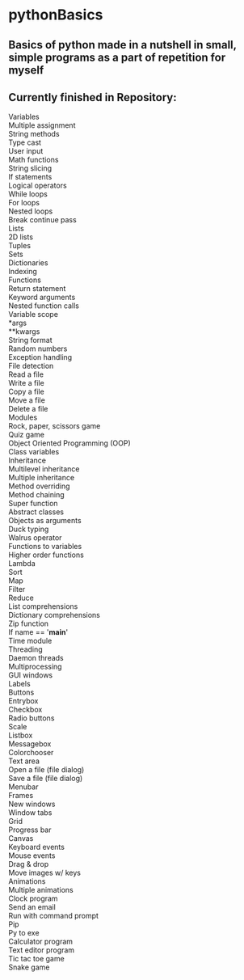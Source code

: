 # pythonBasics

## Basics of python made in a nutshell in small, simple programs as a part of repetition for myself

## Currently finished in Repository:<br>
Variables  <br>
Multiple assignment  <br>
String methods  <br>
Type cast  <br>
User input  <br>
Math functions  <br>
String slicing  <br>
If statements  <br>
Logical operators  <br>
While loops  <br>
For loops  <br>
Nested loops  <br>
Break continue pass  <br>
Lists  <br>
2D lists  <br>
Tuples  <br>
Sets  <br>
Dictionaries  <br>
Indexing  <br>
Functions  <br>
Return statement  <br>
Keyword arguments  <br>
Nested function calls  <br>
Variable scope  <br>
*args  <br>
**kwargs  <br>
String format  <br>
Random numbers  <br>
Exception handling  <br>
File detection  <br>
Read a file  <br>
Write a file  <br>
Copy a file  <br>
Move a file  <br>
Delete a file  <br>
Modules  <br>
Rock, paper, scissors game  <br>
Quiz game  <br>
Object Oriented Programming (OOP)  <br>
Class variables  <br>
Inheritance  <br>
Multilevel inheritance  <br>
Multiple inheritance  <br>
Method overriding  <br>
Method chaining  <br>
Super function  <br>
Abstract classes  <br>
Objects as arguments  <br>
Duck typing  <br>
Walrus operator  <br>
Functions to variables  <br>
Higher order functions  <br>
Lambda  <br>
Sort  <br>
Map  <br>
Filter  <br>
Reduce  <br>
List comprehensions  <br>
Dictionary comprehensions  <br>
Zip function  <br>
If name == '__main__'  <br>
Time module  <br>
Threading  <br>
Daemon threads  <br>
Multiprocessing  <br>
GUI windows  <br>
Labels  <br>
Buttons  <br>
Entrybox  <br>
Checkbox  <br>
Radio buttons  <br>
Scale  <br>
Listbox  <br>
Messagebox  <br>
Colorchooser  <br>
Text area  <br>
Open a file (file dialog)  <br>
Save a file (file dialog)  <br>
Menubar  <br>
Frames  <br>
New windows  <br>
Window tabs  <br>
Grid  <br>
Progress bar  <br>
Canvas  <br>
Keyboard events  <br>
Mouse events  <br>
Drag & drop  <br>
Move images w/ keys  <br>
Animations  <br>
Multiple animations  <br>
Clock program  <br>
Send an email  <br>
Run with command prompt  <br>
Pip  <br>
Py to exe  <br>
Calculator program  <br>
Text editor program  <br>
Tic tac toe game  <br>
Snake game
